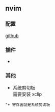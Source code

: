 ## nvim
### 配置
[github](https://github.com/ismeade/nvim)

### 插件
- 

### 其他
- 系统剪切板  
需要安装 xclip  
```
"+ 寄存器就是系统剪切板
```


